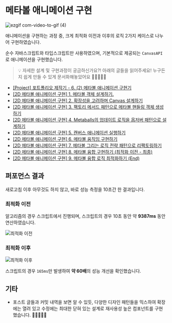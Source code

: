 # 메타볼 애니메이션 구현

![ezgif com-video-to-gif (4)](https://user-images.githubusercontent.com/78713176/228183888-5c51d602-158d-47ea-bf08-b9036826f4ac.gif)

애니메이션을 구현하는 과정 중, 크게 최적화 이전과 이후의 로직 2가지 케이스로 나누어 구현하였습니다.

순수 자바스크립트와 타입스크립트만 사용하였으며, 기본적으로 제공되는 `CanvasAPI`로 애니메이션을 구현했습니다.

> 💡 자세한 설계 및 구현과정이 궁금하신가요?!
> 아래의 글들을 읽어주세요! 누구든지 쉽게 만들 수 있게 문서화해놓았어요 🙆🏻🙆🏻‍♀️

- [[Project] 포트폴리오 제작기 - 6. (2) 메타볼 애니메이션 구현기](https://velog.io/@young_pallete/Project-%ED%8F%AC%ED%8A%B8%ED%8F%B4%EB%A6%AC%EC%98%A4-%EC%A0%9C%EC%9E%91%EA%B8%B0-6.-2-%EB%A9%94%ED%83%80%EB%B3%BC-%EC%95%A0%EB%8B%88%EB%A9%94%EC%9D%B4%EC%85%98-%EA%B5%AC%ED%98%84%EA%B8%B0-%EC%B5%9C%EC%A0%81%ED%99%94-%EC%9D%B4%EC%A0%84)
- [[2D 메타볼 애니메이션 구현] 1. 메타볼 객체 설계하기.](https://velog.io/@young_pallete/2D-%EB%A9%94%ED%83%80%EB%B3%BC-%EC%95%A0%EB%8B%88%EB%A9%94%EC%9D%B4%EC%85%98-%EA%B5%AC%ED%98%84-1.-%EB%A9%94%ED%83%80%EB%B3%BC-%EA%B0%9D%EC%B2%B4-%EC%84%A4%EA%B3%84%ED%95%98%EA%B8%B0)
- [[2D 메타볼 애니메이션 구현] 2. 확장성을 고려하며 Canvas 설계하기](https://velog.io/@young_pallete/2D-%EB%A9%94%ED%83%80%EB%B3%BC-%EC%95%A0%EB%8B%88%EB%A9%94%EC%9D%B4%EC%85%98-%EA%B5%AC%ED%98%84-2.-Canvas-%EC%84%A4%EA%B3%84%ED%95%98%EA%B8%B0)
- [[2D 메타볼 애니메이션 구현] 3. 팩토리 메서드 패턴으로 메타볼 핸들링 객체 생성하기](https://velog.io/@young_pallete/2D-%EB%A9%94%ED%83%80%EB%B3%BC-%EC%95%A0%EB%8B%88%EB%A9%94%EC%9D%B4%EC%85%98-%EA%B5%AC%ED%98%84-3.-%ED%8C%A9%ED%86%A0%EB%A6%AC-%EB%A9%94%EC%84%9C%EB%93%9C-%ED%8C%A8%ED%84%B4%EC%9C%BC%EB%A1%9C-%EB%A9%94%ED%83%80%EB%B3%BC-%ED%95%B8%EB%93%A4%EB%A7%81-%EA%B0%9D%EC%B2%B4-%EC%83%9D%EC%84%B1%ED%95%98%EA%B8%B0)
- [[2D 메타볼 애니메이션 구현] 4. Metaballs의 업데이트 로직을 옵저버 패턴으로 설계하기](https://velog.io/@young_pallete/2D-%EB%A9%94%ED%83%80%EB%B3%BC-%EC%95%A0%EB%8B%88%EB%A9%94%EC%9D%B4%EC%85%98-%EA%B5%AC%ED%98%84-4.-Metaballs%EC%9D%98-%EC%97%85%EB%8D%B0%EC%9D%B4%ED%8A%B8-%EB%A1%9C%EC%A7%81%EC%9D%84-%EC%98%B5%EC%A0%80%EB%B2%84-%ED%8C%A8%ED%84%B4%EC%9C%BC%EB%A1%9C-%EC%84%A4%EA%B3%84%ED%95%98%EA%B8%B0)
- [[2D 메타볼 애니메이션 구현] 5. 캔버스 애니메이션 실행하기](https://velog.io/@young_pallete/2D-%EB%A9%94%ED%83%80%EB%B3%BC-%EC%95%A0%EB%8B%88%EB%A9%94%EC%9D%B4%EC%85%98-%EA%B5%AC%ED%98%84-4.-%EC%BA%94%EB%B2%84%EC%8A%A4-%EC%95%A0%EB%8B%88%EB%A9%94%EC%9D%B4%EC%85%98-%EC%8B%A4%ED%96%89%ED%95%98%EA%B8%B0)
- [[2D 메타볼 애니메이션 구현] 6. 메타볼 움직임 구현하기](https://velog.io/@young_pallete/2D-%EB%A9%94%ED%83%80%EB%B3%BC-%EC%95%A0%EB%8B%88%EB%A9%94%EC%9D%B4%EC%85%98-%EA%B5%AC%ED%98%84-6.-%EB%A9%94%ED%83%80%EB%B3%BC-%EC%9B%80%EC%A7%81%EC%9E%84-%EA%B5%AC%ED%98%84%ED%95%98%EA%B8%B0)
- [[2D 메타볼 애니메이션 구현] 7. 메타볼 그리는 로직 전략 패턴으로 리팩토링하기](https://velog.io/@young_pallete/2D-%EB%A9%94%ED%83%80%EB%B3%BC-%EC%95%A0%EB%8B%88%EB%A9%94%EC%9D%B4%EC%85%98-%EA%B5%AC%ED%98%84-7.-%EB%A9%94%ED%83%80%EB%B3%BC-%EA%B7%B8%EB%A6%AC%EB%8A%94-%EB%A1%9C%EC%A7%81-%EC%A0%84%EB%9E%B5-%ED%8C%A8%ED%84%B4%EC%9C%BC%EB%A1%9C-%EB%A6%AC%ED%8C%A9%ED%86%A0%EB%A7%81%ED%95%98%EA%B8%B0)
- [[2D 메타볼 애니메이션 구현] 8. 메타볼 융합 구현하기 (최적화 이전 - 최종)](https://velog.io/@young_pallete/2D-%EB%A9%94%ED%83%80%EB%B3%BC-%EC%95%A0%EB%8B%88%EB%A9%94%EC%9D%B4%EC%85%98-%EA%B5%AC%ED%98%84-8.-%EB%A9%94%ED%83%80%EB%B3%BC-%EC%9C%B5%ED%95%A9-%EA%B5%AC%ED%98%84%ED%95%98%EA%B8%B0-%EC%B5%9C%EC%A0%81%ED%99%94-%EC%9D%B4%EC%A0%84-%EC%B5%9C%EC%A2%85)
- [[2D 메타볼 애니메이션 구현] 9. 메타볼 융합 로직 최적화하기 (End)](https://velog.io/@young_pallete/2D-%EB%A9%94%ED%83%80%EB%B3%BC-%EC%95%A0%EB%8B%88%EB%A9%94%EC%9D%B4%EC%85%98-%EA%B5%AC%ED%98%84-8.-%EB%A9%94%ED%83%80%EB%B3%BC-%EC%9C%B5%ED%95%A9-%EC%B5%9C%EC%A0%81%ED%99%94%ED%95%98%EA%B8%B0-End)

## 퍼포먼스 결과

새로고침 이후 아무것도 하지 않고, 바로 성능 측정을 10초간 한 결과입니다.

### 최적화 이전

알고리즘의 경우 스크립트에서 진행되며, 스크립트의 경우 10초 동안 약 **9387ms** 동안 연산하였습니다.

![최적화 이전](https://velog.velcdn.com/images/young_pallete/post/7da4bc3e-c64d-4103-9c04-27f5004c965d/image.png)

### 최적화 이후

![최적화 이후](https://velog.velcdn.com/images/young_pallete/post/4d1d2a3e-d561-4b21-b7d5-4b5cf5dba9be/image.png)

스크립트의 경우 `165ms`만 발생하여 **약 60배**의 성능 개선을 확인했습니다.

## 기타

- 포스트 글들과 커밋 내역을 보면 알 수 있듯, 다양한 디자인 패턴들을 믹스하여 확장에는 열려 있고 수정에는 최대한 닫혀 있는 설계로 재사용성 높은 컴포넌트를 구현했습니다. 🙆🏻🙆🏻‍♀️

